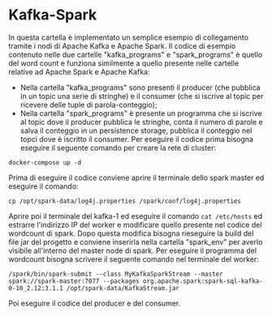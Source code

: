 # Kafka-Spark
In questa cartella è implementato un semplice esempio di collegamento tramite i nodi di Apache Kafka e Apache Spark. Il codice di esempio contenuto nelle due cartelle "kafka_programs" e "spark_programs" è quello del word count e funziona similmente a quello presente nelle cartelle relative ad Apache Spark e Apache Kafka:
- Nella cartella "kafka_programs" sono presenti il producer (che pubblica in un topic una serie di stringhe) e il consumer (che si iscrive al topic per ricevere delle tuple di parola-conteggio);
- Nella cartella "spark_programs" è presente un programma che si iscrive al topic dove il producer pubblica le stringhe, conta il numero di parole e salva il conteggio in un persistence storage, pubblica il conteggio nel topci dove è iscritto il consumer.
Per eseguire il codice prima bisogna eseguire il seguente comando per creare la rete di cluster:
```
docker-compose up -d
```
Prima di eseguire il codice conviene aprire il terminale dello spark master ed eseguire il comando:
```
cp /opt/spark-data/log4j.properties /spark/conf/log4j.properties
```
Aprire poi il terminale del kafka-1 ed eseguire il comando ``` cat /etc/hosts ``` ed estrarre l'indirizzo IP del worker e modificare quello presente nel codice del wordcount di spark. Dopo questa modifica bisogna rieseguire la build del file jar del progetto e conviene inserirla nella cartella "spark_env" per averlo visibile all'interno del master node di spark.
Per eseguire il programma del wordcount bisogna scrivere il seguente comando nel terminale del worker:
```
/spark/bin/spark-submit --class MyKafkaSparkStream --master spark://spark-master:7077 --packages org.apache.spark:spark-sql-kafka-0-10_2.12:3.1.1 /opt/spark-data/KafkaStream.jar
```
Poi eseguire il codice del producer e del consumer.
